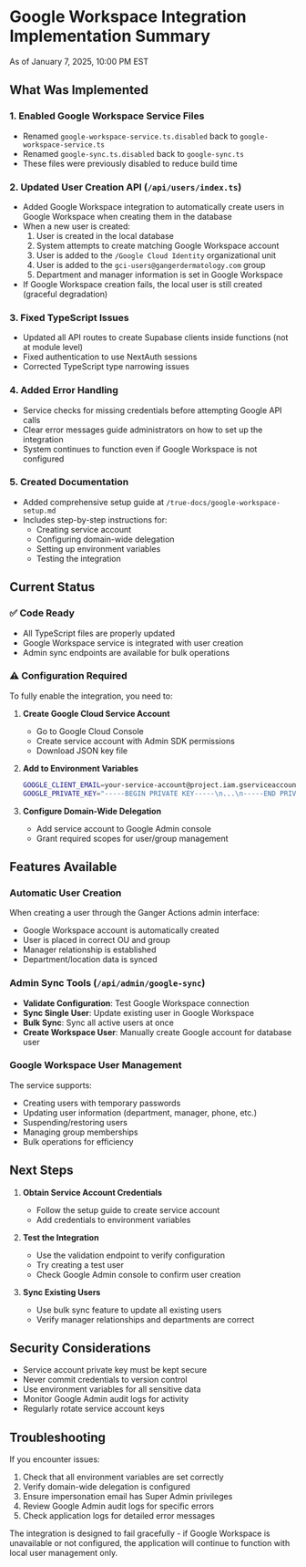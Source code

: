# Google Workspace Integration Implementation Summary

As of January 7, 2025, 10:00 PM EST

## What Was Implemented

### 1. Enabled Google Workspace Service Files
- Renamed `google-workspace-service.ts.disabled` back to `google-workspace-service.ts`
- Renamed `google-sync.ts.disabled` back to `google-sync.ts`
- These files were previously disabled to reduce build time

### 2. Updated User Creation API (`/api/users/index.ts`)
- Added Google Workspace integration to automatically create users in Google Workspace when creating them in the database
- When a new user is created:
  1. User is created in the local database
  2. System attempts to create matching Google Workspace account
  3. User is added to the `/Google Cloud Identity` organizational unit
  4. User is added to the `gci-users@gangerdermatology.com` group
  5. Department and manager information is set in Google Workspace
- If Google Workspace creation fails, the local user is still created (graceful degradation)

### 3. Fixed TypeScript Issues
- Updated all API routes to create Supabase clients inside functions (not at module level)
- Fixed authentication to use NextAuth sessions
- Corrected TypeScript type narrowing issues

### 4. Added Error Handling
- Service checks for missing credentials before attempting Google API calls
- Clear error messages guide administrators on how to set up the integration
- System continues to function even if Google Workspace is not configured

### 5. Created Documentation
- Added comprehensive setup guide at `/true-docs/google-workspace-setup.md`
- Includes step-by-step instructions for:
  - Creating service account
  - Configuring domain-wide delegation
  - Setting up environment variables
  - Testing the integration

## Current Status

### ✅ Code Ready
- All TypeScript files are properly updated
- Google Workspace service is integrated with user creation
- Admin sync endpoints are available for bulk operations

### ⚠️ Configuration Required
To fully enable the integration, you need to:

1. **Create Google Cloud Service Account**
   - Go to Google Cloud Console
   - Create service account with Admin SDK permissions
   - Download JSON key file

2. **Add to Environment Variables**
   ```bash
   GOOGLE_CLIENT_EMAIL=your-service-account@project.iam.gserviceaccount.com
   GOOGLE_PRIVATE_KEY="-----BEGIN PRIVATE KEY-----\n...\n-----END PRIVATE KEY-----\n"
   ```

3. **Configure Domain-Wide Delegation**
   - Add service account to Google Admin console
   - Grant required scopes for user/group management

## Features Available

### Automatic User Creation
When creating a user through the Ganger Actions admin interface:
- Google Workspace account is automatically created
- User is placed in correct OU and group
- Manager relationship is established
- Department/location data is synced

### Admin Sync Tools (`/api/admin/google-sync`)
- **Validate Configuration**: Test Google Workspace connection
- **Sync Single User**: Update existing user in Google Workspace
- **Bulk Sync**: Sync all active users at once
- **Create Workspace User**: Manually create Google account for database user

### Google Workspace User Management
The service supports:
- Creating users with temporary passwords
- Updating user information (department, manager, phone, etc.)
- Suspending/restoring users
- Managing group memberships
- Bulk operations for efficiency

## Next Steps

1. **Obtain Service Account Credentials**
   - Follow the setup guide to create service account
   - Add credentials to environment variables

2. **Test the Integration**
   - Use the validation endpoint to verify configuration
   - Try creating a test user
   - Check Google Admin console to confirm user creation

3. **Sync Existing Users**
   - Use bulk sync feature to update all existing users
   - Verify manager relationships and departments are correct

## Security Considerations

- Service account private key must be kept secure
- Never commit credentials to version control
- Use environment variables for all sensitive data
- Monitor Google Admin audit logs for activity
- Regularly rotate service account keys

## Troubleshooting

If you encounter issues:
1. Check that all environment variables are set correctly
2. Verify domain-wide delegation is configured
3. Ensure impersonation email has Super Admin privileges
4. Review Google Admin audit logs for specific errors
5. Check application logs for detailed error messages

The integration is designed to fail gracefully - if Google Workspace is unavailable or not configured, the application will continue to function with local user management only.